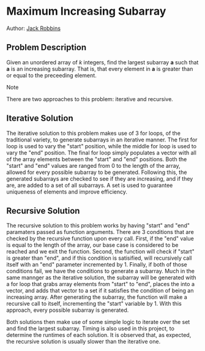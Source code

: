 # Maximum Increasing Subarray
Author: [Jack Robbins](https://github.com/jackr276)

## Problem Description
Given an unordered array of _k_ integers, find the largest subarray **a** such that **a** is an increasing subarray. That is, that every element in **a** is greater than or equal to the preceeding element. 

>[!Note]
>There are two approaches to this problem: iterative and recursive.

## Iterative Solution
The iterative solution to this problem makes use of 3 for loops, of the traditional variety, to generate subarrays in an iterative manner. The first for loop is used to vary the "start" position, while the middle for loop is used to vary the "end" position. The final for loop simply populates a vector with all of the array elements between the "start" and "end" positions. Both the "start" and "end" values are ranged from 0 to the length of the array, allowed for every possible subarray to be generated. Following this, the generated subarrays are checked to see if they are increasing, and if they are, are added to a set of all subarrays. A set is used to guarantee uniqueness of elements and improve efficiency.

## Recursive Solution
The recursive solution to this problem works by having "start" and "end" paramaters passed as function arguments. There are 3 conditions that are checked by the recursive function upon every call. First, if the "end" value is equal to the length of the array, our base case is considered to be reached and we exit the function. Second, the function will check if "start" is greater than "end", and if this condition is satisified, will recursively call itself with an "end" parameter incremented by 1. Finally, if both of those conditions fail, we have the conditions to generate a subarray. Much in the same mannger as the iterative solution, the subarray will be generated with a for loop that grabs array elements from "start" to "end", places the into a vector, and adds that vector to a set if it satisfies the condition of being an increasing array. After generating the subarray, the function will make a recursive call to itself, incrementing the "start" variable by 1. With this approach, every possible subarray is generated.

Both solutions then make use of some simple logic to iterate over the set and find the largest subarray. Timing is also used in this project, to determine the runtimes of each solution. It is observed that, as expected, the recursive solution is usually slower than the iterative one.

